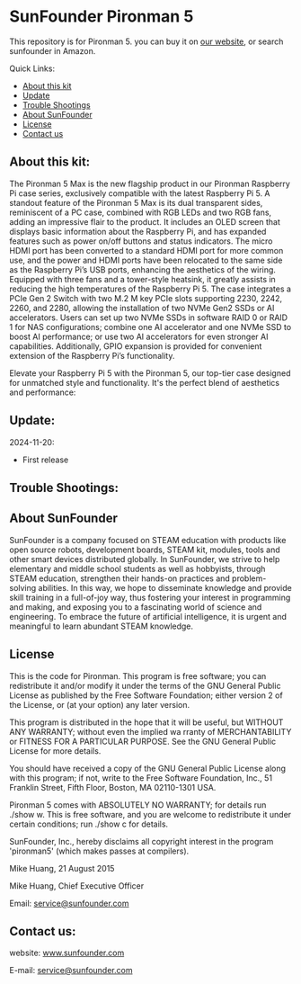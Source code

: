 # SunFounder Pironman 5
This repository is for Pironman 5. you can buy it on [our website](https://www.sunfounder.com/), or search sunfounder in Amazon.

Quick Links:

 * [About this kit](#about_this_kit)
 * [Update](#update)
 * [Trouble Shootings](#trouble)
 * [About SunFounder](#about_sunfounder)
 * [License](#license)
 * [Contact us](#contact_us)

<a id="about_this_kit"></a>
## About this kit:

The Pironman 5 Max is the new flagship product in our Pironman Raspberry Pi case series, exclusively compatible with the latest Raspberry Pi 5. A standout feature of the Pironman 5 Max is its dual transparent sides, reminiscent of a PC case, combined with RGB LEDs and two RGB fans, adding an impressive flair to the product. It includes an OLED screen that displays basic information about the Raspberry Pi, and has expanded features such as power on/off buttons and status indicators. The micro HDMI port has been converted to a standard HDMI port for more common use, and the power and HDMI ports have been relocated to the same side as the Raspberry Pi’s USB ports, enhancing the aesthetics of the wiring. Equipped with three fans and a tower-style heatsink, it greatly assists in reducing the high temperatures of the Raspberry Pi 5. The case integrates a PCIe Gen 2 Switch with two M.2 M key PCIe slots supporting 2230, 2242, 2260, and 2280, allowing the installation of two NVMe Gen2 SSDs or AI accelerators. Users can set up two NVMe SSDs in software RAID 0 or RAID 1 for NAS configurations; combine one AI accelerator and one NVMe SSD to boost AI performance; or use two AI accelerators for even stronger AI capabilities. Additionally, GPIO expansion is provided for convenient extension of the Raspberry Pi’s functionality.

Elevate your Raspberry Pi 5 with the Pironman 5, our top-tier case designed for unmatched style and functionality. It's the perfect blend of aesthetics and performance:


<a id="update"></a>
## Update:

2024-11-20:
- First release

<a id="trouble"></a>
## Trouble Shootings:

<a id="about_sunfounder"></a>
## About SunFounder
SunFounder is a company focused on STEAM education with products like open source robots, development boards, STEAM kit, modules, tools and other smart devices distributed globally. In SunFounder, we strive to help elementary and middle school students as well as hobbyists, through STEAM education, strengthen their hands-on practices and problem-solving abilities. In this way, we hope to disseminate knowledge and provide skill training in a full-of-joy way, thus fostering your interest in programming and making, and exposing you to a fascinating world of science and engineering. To embrace the future of artificial intelligence, it is urgent and meaningful to learn abundant STEAM knowledge.

<a id="license"></a>
## License
This is the code for Pironman.
This program is free software; you can redistribute it and/or modify it under the terms of the GNU General Public License as published by the Free Software Foundation; either version 2 of the License, or (at your option) any later version.

This program is distributed in the hope that it will be useful, but WITHOUT ANY WARRANTY; without even the implied wa rranty of MERCHANTABILITY or FITNESS FOR A PARTICULAR PURPOSE. See the GNU General Public License for more details.

You should have received a copy of the GNU General Public License along with this program; if not, write to the Free Software Foundation, Inc., 51 Franklin Street, Fifth Floor, Boston, MA 02110-1301 USA.

Pironman 5 comes with ABSOLUTELY NO WARRANTY; for details run ./show w. This is free software, and you are welcome to redistribute it under certain conditions; run ./show c for details.

SunFounder, Inc., hereby disclaims all copyright interest in the program 'pironman5' (which makes passes at compilers).

Mike Huang, 21 August 2015

Mike Huang, Chief Executive Officer

Email: service@sunfounder.com

<a id="contact_us"></a>
## Contact us:
website:
    www.sunfounder.com

E-mail:
    service@sunfounder.com
